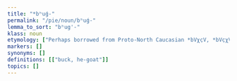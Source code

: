 ```yaml
---
title: "*bʰuǵ-"
permalink: "/pie/noun/bʰuǵ-"
lemma_to_sort: "bʰug'-"
klass: noun
etymology: ["Perhaps borrowed from Proto-North Caucasian *bVχc̣V, *bVc̣χV, (compare Lak бухца (buxca)), from *bVc̣V (“young he-goat”), or possibly from Proto-North Caucasian *bhäƛ̣wi (“small cattle”) (compare Chechen бож (bož, “he-goat”), from Proto-Nakh *bɦoḳ́ (“he-goat”))."]
markers: []
synonyms: []
definitions: [["buck, he-goat"]]
topics: []
---
```

